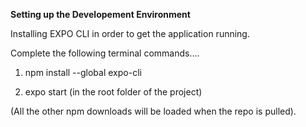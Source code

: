 **Setting up the Developement Environment**

Installing EXPO CLI in order to get the application running.

Complete the following terminal commands....

1. npm install --global expo-cli

2. expo start (in the root folder of the project)

(All the other npm downloads will be loaded when the repo is pulled).

